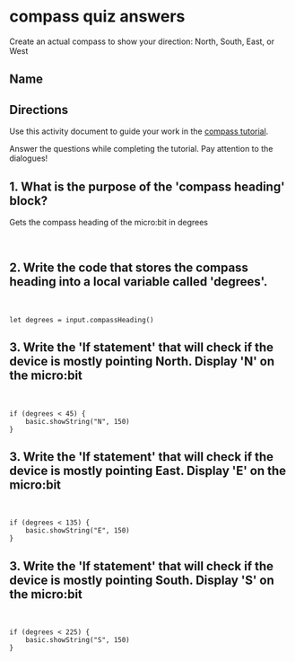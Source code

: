 # compass quiz answers

Create an actual compass to show your direction: North, South, East, or West 

## Name

## Directions

Use this activity document to guide your work in the [compass tutorial](/microbit/lessons/compass/activity).

Answer the questions while completing the tutorial. Pay attention to the dialogues!

## 1. What is the purpose of the 'compass heading' block?

Gets the compass heading of the micro:bit in degrees

<br/>

## 2. Write the code that stores the compass heading into a local variable called 'degrees'. 

<br/>

```
let degrees = input.compassHeading()
```

## 3. Write the 'If statement' that will check if the device is mostly pointing North. Display 'N' on the micro:bit 

<br />

```
if (degrees < 45) {
    basic.showString("N", 150)
}
```

## 3. Write the 'If statement' that will check if the device is mostly pointing East. Display 'E' on the micro:bit 

<br />

```
if (degrees < 135) {
    basic.showString("E", 150)
}
```

## 3. Write the 'If statement' that will check if the device is mostly pointing South. Display 'S' on the micro:bit 

<br />

```
if (degrees < 225) {
    basic.showString("S", 150)
}
```

